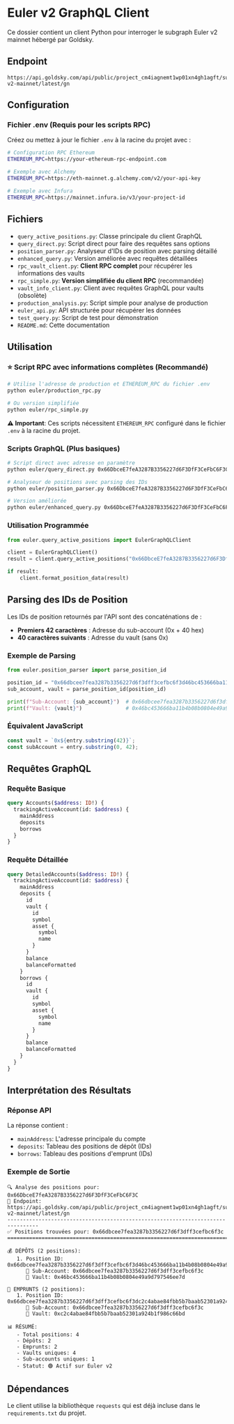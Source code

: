 # Euler v2 GraphQL Client

Ce dossier contient un client Python pour interroger le subgraph Euler v2 mainnet hébergé par Goldsky.

## Endpoint

```
https://api.goldsky.com/api/public/project_cm4iagnemt1wp01xn4gh1agft/subgraphs/euler-v2-mainnet/latest/gn
```

## Configuration

### Fichier .env (Requis pour les scripts RPC)

Créez ou mettez à jour le fichier `.env` à la racine du projet avec :

```bash
# Configuration RPC Ethereum
ETHEREUM_RPC=https://your-ethereum-rpc-endpoint.com

# Exemple avec Alchemy
ETHEREUM_RPC=https://eth-mainnet.g.alchemy.com/v2/your-api-key

# Exemple avec Infura
ETHEREUM_RPC=https://mainnet.infura.io/v3/your-project-id
```

## Fichiers

- `query_active_positions.py`: Classe principale du client GraphQL
- `query_direct.py`: Script direct pour faire des requêtes sans options
- `position_parser.py`: Analyseur d'IDs de position avec parsing détaillé
- `enhanced_query.py`: Version améliorée avec requêtes détaillées
- `rpc_vault_client.py`: **Client RPC complet** pour récupérer les informations des vaults
- `rpc_simple.py`: **Version simplifiée du client RPC** (recommandée)
- `vault_info_client.py`: Client avec requêtes GraphQL pour vaults (obsolète)
- `production_analysis.py`: Script simple pour analyse de production
- `euler_api.py`: API structurée pour récupérer les données
- `test_query.py`: Script de test pour démonstration
- `README.md`: Cette documentation

## Utilisation

### ⭐ Script RPC avec informations complètes (Recommandé)

```bash
# Utilise l'adresse de production et ETHEREUM_RPC du fichier .env
python euler/production_rpc.py

# Ou version simplifiée
python euler/rpc_simple.py
```

**⚠️ Important**: Ces scripts nécessitent `ETHEREUM_RPC` configuré dans le fichier `.env` à la racine du projet.

### Scripts GraphQL (Plus basiques)

```bash
# Script direct avec adresse en paramètre
python euler/query_direct.py 0x66DbceE7feA3287B3356227d6F3DfF3CeFbC6F3C

# Analyseur de positions avec parsing des IDs
python euler/position_parser.py 0x66DbceE7feA3287B3356227d6F3DfF3CeFbC6F3C

# Version améliorée
python euler/enhanced_query.py 0x66DbceE7feA3287B3356227d6F3DfF3CeFbC6F3C
```

### Utilisation Programmée

```python
from euler.query_active_positions import EulerGraphQLClient

client = EulerGraphQLClient()
result = client.query_active_positions("0x66DbceE7feA3287B3356227d6F3DfF3CeFbC6F3C")

if result:
    client.format_position_data(result)
```

## Parsing des IDs de Position

Les IDs de position retournés par l'API sont des concaténations de :
- **Premiers 42 caractères** : Adresse du sub-account (0x + 40 hex)
- **40 caractères suivants** : Adresse du vault (sans 0x)

### Exemple de Parsing

```python
from euler.position_parser import parse_position_id

position_id = "0x66dbcee7fea3287b3356227d6f3dff3cefbc6f3d46bc453666ba11b4b08b0804e49a9d797546ee7d"
sub_account, vault = parse_position_id(position_id)

print(f"Sub-Account: {sub_account}")  # 0x66dbcee7fea3287b3356227d6f3dff3cefbc6f3c
print(f"Vault: {vault}")              # 0x46bc453666ba11b4b08b0804e49a9d797546ee7d
```

### Équivalent JavaScript

```javascript
const vault = `0x${entry.substring(42)}`;
const subAccount = entry.substring(0, 42);
```

## Requêtes GraphQL

### Requête Basique

```graphql
query Accounts($address: ID!) {
  trackingActiveAccount(id: $address) {
    mainAddress
    deposits
    borrows
  }
}
```

### Requête Détaillée

```graphql
query DetailedAccounts($address: ID!) {
  trackingActiveAccount(id: $address) {
    mainAddress
    deposits {
      id
      vault {
        id
        symbol
        asset {
          symbol
          name
        }
      }
      balance
      balanceFormatted
    }
    borrows {
      id
      vault {
        id
        symbol
        asset {
          symbol
          name
        }
      }
      balance
      balanceFormatted
    }
  }
}
```

## Interprétation des Résultats

### Réponse API

La réponse contient :
- `mainAddress`: L'adresse principale du compte
- `deposits`: Tableau des positions de dépôt (IDs)
- `borrows`: Tableau des positions d'emprunt (IDs)

### Exemple de Sortie

```
🔍 Analyse des positions pour: 0x66DbceE7feA3287B3356227d6F3DfF3CeFbC6F3C
📡 Endpoint: https://api.goldsky.com/api/public/project_cm4iagnemt1wp01xn4gh1agft/subgraphs/euler-v2-mainnet/latest/gn
--------------------------------------------------------------------------------
✅ Positions trouvées pour: 0x66dbcee7fea3287b3356227d6f3dff3cefbc6f3c
================================================================================

💰 DÉPÔTS (2 positions):
   1. Position ID: 0x66dbcee7fea3287b3356227d6f3dff3cefbc6f3d46bc453666ba11b4b08b0804e49a9d797546ee7d
      👤 Sub-Account: 0x66dbcee7fea3287b3356227d6f3dff3cefbc6f3c
      🏦 Vault: 0x46bc453666ba11b4b08b0804e49a9d797546ee7d

🏦 EMPRUNTS (2 positions):
   1. Position ID: 0x66dbcee7fea3287b3356227d6f3dff3cefbc6f3dc2c4abae84fbb5b7baab52301a924b1f986c66bd
      👤 Sub-Account: 0x66dbcee7fea3287b3356227d6f3dff3cefbc6f3c
      🏦 Vault: 0xc2c4abae84fbb5b7baab52301a924b1f986c66bd

📊 RÉSUMÉ:
   - Total positions: 4
   - Dépôts: 2
   - Emprunts: 2
   - Vaults uniques: 4
   - Sub-accounts uniques: 1
   - Statut: 🟢 Actif sur Euler v2
```

## Dépendances

Le client utilise la bibliothèque `requests` qui est déjà incluse dans le `requirements.txt` du projet. 